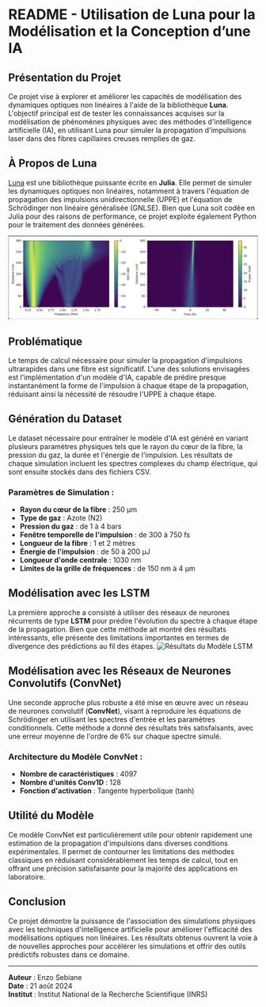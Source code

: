 # README - Utilisation de Luna pour la Modélisation et la Conception d’une IA

## Présentation du Projet

Ce projet vise à explorer et améliorer les capacités de modélisation des dynamiques optiques non linéaires à l'aide de la bibliothèque **Luna**. L'objectif principal est de tester les connaissances acquises sur la modélisation de phénomènes physiques avec des méthodes d'intelligence artificielle (IA), en utilisant Luna pour simuler la propagation d'impulsions laser dans des fibres capillaires creuses remplies de gaz.

## À Propos de Luna

[Luna](https://github.com/LupoLab/Luna.jl) est une bibliothèque puissante écrite en **Julia**. Elle permet de simuler les dynamiques optiques non linéaires, notamment à travers l'équation de propagation des impulsions unidirectionnelle (UPPE) et l'équation de Schrödinger non linéaire généralisée (GNLSE). Bien que Luna soit codée en Julia pour des raisons de performance, ce projet exploite également Python pour le traitement des données générées.

![Simulation avec Luna](./ReadmeJulia.png)


## Problématique

Le temps de calcul nécessaire pour simuler la propagation d'impulsions ultrarapides dans une fibre est significatif. L'une des solutions envisagées est l'implémentation d'un modèle d'IA, capable de prédire presque instantanément la forme de l'impulsion à chaque étape de la propagation, réduisant ainsi la nécessité de résoudre l'UPPE à chaque étape.

## Génération du Dataset

Le dataset nécessaire pour entraîner le modèle d'IA est généré en variant plusieurs paramètres physiques tels que le rayon du cœur de la fibre, la pression du gaz, la durée et l'énergie de l'impulsion. Les résultats de chaque simulation incluent les spectres complexes du champ électrique, qui sont ensuite stockés dans des fichiers CSV.

### Paramètres de Simulation :
- **Rayon du cœur de la fibre** : 250 μm
- **Type de gaz** : Azote (N2)
- **Pression du gaz** : de 1 à 4 bars
- **Fenêtre temporelle de l'impulsion** : de 300 à 750 fs
- **Longueur de la fibre** : 1 et 2 mètres
- **Énergie de l'impulsion** : de 50 à 200 μJ
- **Longueur d'onde centrale** : 1030 nm
- **Limites de la grille de fréquences** : de 150 nm à 4 μm

## Modélisation avec les LSTM

La première approche a consisté à utiliser des réseaux de neurones récurrents de type **LSTM** pour prédire l'évolution du spectre à chaque étape de la propagation. Bien que cette méthode ait montré des résultats intéressants, elle présente des limitations importantes en termes de divergence des prédictions au fil des étapes.
![Résultats du Modèle LSTM](./images/simulation_lstm.png)

## Modélisation avec les Réseaux de Neurones Convolutifs (ConvNet)

Une seconde approche plus robuste a été mise en œuvre avec un réseau de neurones convolutif (**ConvNet**), visant à reproduire les équations de Schrödinger en utilisant les spectres d'entrée et les paramètres conditionnels. Cette méthode a donné des résultats très satisfaisants, avec une erreur moyenne de l'ordre de 6% sur chaque spectre simulé.

### Architecture du Modèle ConvNet :
- **Nombre de caractéristiques** : 4097
- **Nombre d'unités Conv1D** : 128
- **Fonction d'activation** : Tangente hyperbolique (tanh)

## Utilité du Modèle

Ce modèle ConvNet est particulièrement utile pour obtenir rapidement une estimation de la propagation d'impulsions dans diverses conditions expérimentales. Il permet de contourner les limitations des méthodes classiques en réduisant considérablement les temps de calcul, tout en offrant une précision satisfaisante pour la majorité des applications en laboratoire.

## Conclusion

Ce projet démontre la puissance de l'association des simulations physiques avec les techniques d'intelligence artificielle pour améliorer l'efficacité des modélisations optiques non linéaires. Les résultats obtenus ouvrent la voie à de nouvelles approches pour accélérer les simulations et offrir des outils prédictifs robustes dans ce domaine.

---

**Auteur** : Enzo Sebiane  
**Date** : 21 août 2024  
**Institut** : Institut National de la Recherche Scientifique (INRS)
